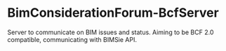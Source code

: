 BimConsiderationForum-BcfServer
===============================

Server to communicate on BIM issues and status. Aiming to be BCF 2.0 compatible, communicating with BIMSie API.
